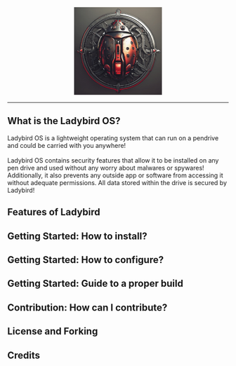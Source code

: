 <div align="center"><img width="200px" height="200px" alt="Ladybird OS: Lightweight and Portable Operating System" src="logo.png.jpg" /></div>

<!-- ![Ladybird OS: Lightweight and Portable Operating System](https://github.com/cleorp/ladybird/blob/main/logo.png.jpg) -->

-------------------------------------------------------------------------------

## What is the Ladybird OS?

Ladybird OS is a lightweight operating system that can run on a pendrive and could be carried with you anywhere!
<br/><br/>
Ladybird OS contains security features that allow it to be installed on any pen drive and used without any worry about malwares or spywares! Additionally, it also prevents any outside app or software from accessing it without adequate permissions. All data stored within the drive is secured by Ladybird!

## Features of Ladybird

## Getting Started: How to install?

## Getting Started: How to configure?

## Getting Started: Guide to a proper build

## Contribution: How can I contribute?

## License and Forking

## Credits
